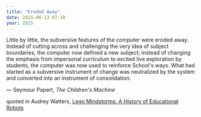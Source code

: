 ```yaml
---
title: "Eroded Away"
date: 2015-06-13 07:30
year: 2015
---
```

<p>
  Little by little, the subversive features of the computer were eroded away.
  Instead of cutting across and challenging the very idea of subject boundaries,
  the computer now defined a new subject;
  instead of changing the emphasis from impersonal curriculum to excited live exploration by students,
  the computer was now used to reinforce School's ways.
  What had started as a subversive instrument of change
  was neutralized by the system and converted into an instrument of consolidation.
</p>
<p>
  &mdash; Seymour Papert, <em>The Children's Machine</em>
</p>
<p>
  quoted in Audrey Watters, <a href="http://hackeducation.com/2015/04/10/mindstorms/">Lego Mindstorms: A History of Educational Robots</a>
</p>
